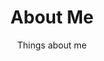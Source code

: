 ---
title: About Me
subtitle: Things about me
url: /page/about/
image: user-solid.svg
# image: address-card-regular.svg
# image: smile-regular.svg
---